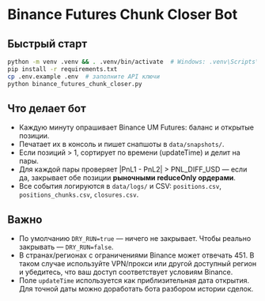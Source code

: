 # Binance Futures Chunk Closer Bot

## Быстрый старт
```bash
python -m venv .venv && . .venv/bin/activate  # Windows: .venv\Scripts\activate
pip install -r requirements.txt
cp .env.example .env  # заполните API ключи
python binance_futures_chunk_closer.py
```

## Что делает бот
- Каждую минуту опрашивает Binance UM Futures: баланс и открытые позиции.
- Печатает их в консоль и пишет снапшоты в `data/snapshots/`.
- Если позиций > 1, сортирует по времени (updateTime) и делит на пары.
- Для каждой пары проверяет |PnL1 - PnL2| > PNL_DIFF_USD — если да, закрывает обе позиции **рыночными reduceOnly ордерами**.
- Все события логируются в `data/logs/` и CSV: `positions.csv`, `positions_chunks.csv`, `closures.csv`.

## Важно
- По умолчанию `DRY_RUN=true` — ничего не закрывает. Чтобы реально закрывать — `DRY_RUN=false`.
- В странах/регионах с ограничениями Binance может отвечать 451. В таком случае используйте VPN/прокси или другой доступный регион и убедитесь, что ваш доступ соответствует условиям Binance.
- Поле `updateTime` используется как приблизительная дата открытия. Для точной даты можно доработать бота разбором истории сделок.
